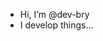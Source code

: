 -  Hi, I’m @dev-bry
-  I develop things...
<!---
dev-bry/dev-bry is a ✨ special ✨ repository because its `README.md` (this file) appears on your GitHub profile.
You can click the Preview link to take a look at your changes.
--->

